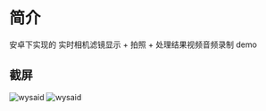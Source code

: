# 简介 #

安卓下实现的 实时相机滤镜显示 + 拍照 + 处理结果视频音频录制 demo

## 截屏 ##

<img src="https://raw.githubusercontent.com/wysaid/Android-ffmpeg-CameraRecord/master/screenshot/screenshot1.jpg" alt="wysaid">
<img src="https://raw.githubusercontent.com/wysaid/Android-ffmpeg-CameraRecord/master/screenshot/screenshot0.jpg" alt="wysaid">